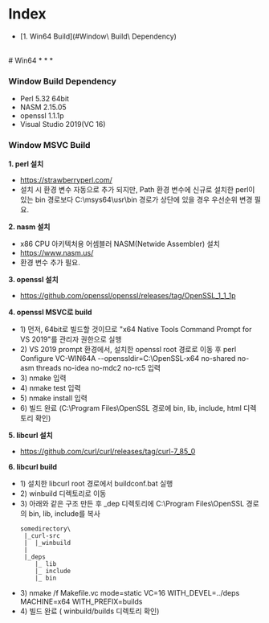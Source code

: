 # Index
- [1. Win64 Build](#Window\ Build\ Dependency)

<br>
# Win64
* * *

### Window Build Dependency
- Perl 5.32 64bit
- NASM 2.15.05
- openssl 1.1.1p
- Visual Studio 2019(VC 16)

### Window MSVC Build

**1. perl 설치**
- https://strawberryperl.com/
- 설치 시 환경 변수 자동으로 추가 되지만, 
Path 환경 변수에 신규로 설치한 perl이 있는 bin 경로보다 
C:\msys64\usr\bin 경로가 상단에 있을 경우 우선순위 변경 필요.
 
**2. nasm 설치**
- x86 CPU 아키텍처용 어셈블러 NASM(Netwide Assembler) 설치
- https://www.nasm.us/
- 환경 변수 추가 필요.

**3. openssl 설치**
- https://github.com/openssl/openssl/releases/tag/OpenSSL_1_1_1p

**4. openssl MSVC로 build**
- 1\) 먼저, 64bit로 빌드할 것이므로 "x64 Native Tools Command Prompt for VS 2019"를 관리자 권한으로 실행
- 2\) VS 2019 prompt 환경에서, 설치한 openssl root 경로로 이동 후 perl Configure VC-WIN64A --openssldir=C:\OpenSSL-x64 no-shared no-asm threads no-idea no-mdc2 no-rc5 입력
- 3\) nmake 입력
- 4\) nmake test 입력
- 5\) nmake install 입력
- 6\) 빌드 완료 (C:\Program Files\OpenSSL 경로에 bin, lib, include, html 디렉토리 확인)

**5. libcurl 설치**
- https://github.com/curl/curl/releases/tag/curl-7_85_0

**6. libcurl build**
- 1\) 설치한 libcurl root 경로에서 buildconf.bat 실행
- 2\) winbuild 디렉토리로 이동
- 3\) 아래와 같은 구조 만든 후 _dep 디렉토리에 C:\Program Files\OpenSSL 경로의 bin, lib, include를 복사 
    ```
    somedirectory\
     |_curl-src
     |  |_winbuild
     |
     |_deps
        |_ lib
        |_ include
        |_ bin
    ``` 
- 3\) nmake /f Makefile.vc mode=static VC=16 WITH_DEVEL=../deps MACHINE=x64 WITH_PREFIX=builds
- 4\) 빌드 완료 ( winbuild/builds 디렉토리 확인)
